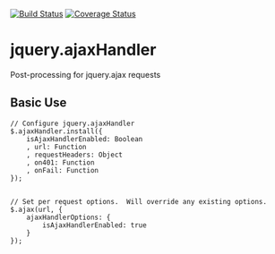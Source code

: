 [![Build Status](https://travis-ci.org/kiva/jquery.ajaxHandler.png?branch=master)](https://travis-ci.org/kiva/jquery.ajaxHandler)
[![Coverage Status](https://coveralls.io/repos/kiva/jquery.ajaxHandler/badge.png)](https://coveralls.io/r/kiva/jquery.ajaxHandler)
# jquery.ajaxHandler

Post-processing for jquery.ajax requests

## Basic Use

```
// Configure jquery.ajaxHandler
$.ajaxHandler.install({
	isAjaxHandlerEnabled: Boolean
	, url: Function
	, requestHeaders: Object
	, on401: Function
	, onFail: Function
});


// Set per request options.  Will override any existing options.
$.ajax(url, {
	ajaxHandlerOptions: {
		isAjaxHandlerEnabled: true
	}
});
```


